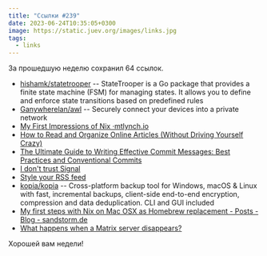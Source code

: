 ```yaml
---
title: "Ссылки #239"
date: 2023-06-24T10:35:05+0300
image: https://static.juev.org/images/links.jpg
tags: 
  - links
---
```


За прошедшую неделю сохранил 64 ссылок.

- [hishamk/statetrooper](https://github.com/hishamk/statetrooper) -- StateTrooper is a Go package that provides a finite state machine (FSM) for managing states. It allows you to define and enforce state transitions based on predefined rules
- [Ganywherelan/awl](https://github.com/anywherelan/awl) -- Securely connect your devices into a private network
- [My First Impressions of Nix ·mtlynch.io](https://mtlynch.io/notes/nix-first-impressions/)
- [How to Read and Organize Online Articles (Without Driving Yourself Crazy)](https://www.gregoryciotti.com/reading-organization/)
- [The Ultimate Guide to Writing Effective Commit Messages: Best Practices and Conventional Commits](https://skerritt.blog/writing-better-commit-messages/)
- [I don't trust Signal](https://blog.dijit.sh/i-don-t-trust-signal)
- [Style your RSS feed](https://darekkay.com/blog/rss-styling/)
- [kopia/kopia](https://github.com/kopia/kopia) -- Cross-platform backup tool for Windows, macOS & Linux with fast, incremental backups, client-side end-to-end encryption, compression and data deduplication. CLI and GUI included
- [My first steps with Nix on Mac OSX as Homebrew replacement - Posts - Blog - sandstorm.de](https://sandstorm.de/de/blog/post/my-first-steps-with-nix-on-mac-osx-as-homebrew-replacement.html)
- [What happens when a Matrix server disappears?](https://blog.erethon.com/blog/2023/06/21/what-happens-when-a-matrix-server-disappears/)

Хорошей вам недели!
